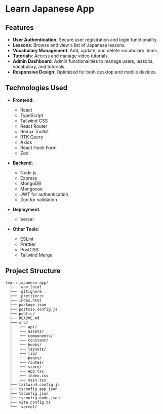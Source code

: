 # Learn Japanese App

## Features

- **User Authentication**: Secure user registration and login functionality.
- **Lessons**: Browse and view a list of Japanese lessons.
- **Vocabulary Management**: Add, update, and delete vocabulary items.
- **Tutorials**: Access and manage video tutorials.
- **Admin Dashboard**: Admin functionalities to manage users, lessons, vocabulary, and tutorials.
- **Responsive Design**: Optimized for both desktop and mobile devices.

## Technologies Used

- **Frontend**:

  - React
  - TypeScript
  - Tailwind CSS
  - React Router
  - Redux Toolkit
  - RTK Query
  - Axios
  - React Hook Form
  - Zod

- **Backend**:

  - Node.js
  - Express
  - MongoDB
  - Mongoose
  - JWT for authentication
  - Zod for validation

- **Deployment**:

  - Vercel

- **Other Tools**:
  - ESLint
  - Prettier
  - PostCSS
  - Tailwind Merge

## Project Structure

```
learn-japanese-app/
  ├── .env.local
  ├── .gitignore
  ├── .prettierrc
  ├── index.html
  ├── package.json
  ├── postcss.config.js
  ├── public/
  ├── README.md
  ├── src/
  │   ├── api/
  │   ├── assets/
  │   ├── components/
  │   ├── constant/
  │   ├── hooks/
  │   ├── layouts/
  │   ├── lib/
  │   ├── pages/
  │   ├── routes/
  │   ├── store/
  │   ├── App.tsx
  │   ├── index.css
  │   ├── main.tsx
  ├── tailwind.config.js
  ├── tsconfig.app.json
  ├── tsconfig.json
  ├── tsconfig.node.json
  ├── vite.config.ts
  └── .vercel/
```
